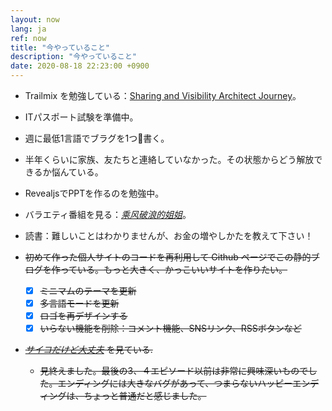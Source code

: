 ```yaml
---
layout: now
lang: ja
ref: now
title: "今やっていること"
description: "今やっていること"
date: 2020-08-18 22:23:00 +0900
---
```

* Trailmix を勉強している：[Sharing and Visibility Architect Journey](https://trailhead.salesforce.com/users/strailhead/trailmixes/architect-sharing-and-visibility)。
* ITパスポート試験を準備中。
* 週に最低1言語でブラグを1つ書く。
* 半年くらいに家族、友たちと連絡していなかった。その状態からどう解放できるか悩んている。
* RevealjsでPPTを作るのを勉強中。
* バラエティ番組を見る：[*乘风破浪的姐姐*](https://www.mgtv.com/h/338497.html)。
* 読書：難しいことはわかりませんが、お金の増やしかたを教えて下さい！

* ~~初めて作った個人サイトのコードを再利用して Github ページでこの静的ブログを作っている。もっと大きく、かっこいいサイトを作りたい。~~
  * [x] ~~ミニマムのテーマを更新~~
  * [x] ~~多言語モードを更新~~
  * [x] ~~ロゴを再デザインする~~
  * [x] ~~いらない機能を削除：コメント機能、SNSリンク、RSSボタンなど~~
* ~~[_サイコだけど大丈夫_](https://tv.gboku.com/voddetail/1446.html) を見ている.~~
  * ~~見終えました。最後の3、４エピソード以前は非常に興味深いものでした。エンディングには大きなバグがあって、つまらないハッピーエンディングは、ちょっと普通だと感じました。~~